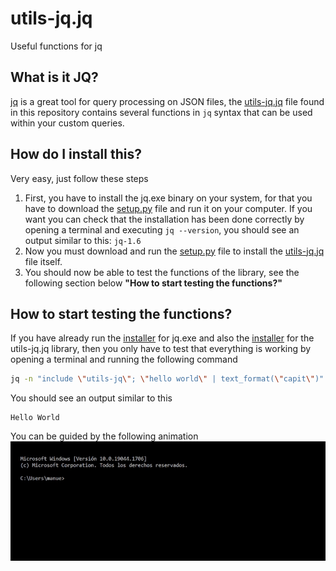 # utils-jq.jq

Useful functions for jq

## What is it JQ?

[jq](https://stedolan.github.io/jq/) is a great tool for query processing on JSON files, 
the [utils-jq.jq](https://github.com/manuel-chinchi/utils-jq/blob/master/src/utils-jq.jq) file
found in this repository contains several functions in `jq` syntax that can be used within 
your custom queries.

## How do I install this?
Very easy, just follow these steps  
  1. First, you have to install the jq.exe binary on your system, for that you have to 
    download the [setup.py](https://github.com/manuel-chinchi/utils-jq/blob/master/jq/setup.py)
    file and run it on your computer.
    If you want you can check that the installation has been done correctly by opening a 
    terminal and executing `jq --version`, you should see an output similar to this:
    ```
    jq-1.6
    ```
  2. Now you must download and run the [setup.py](https://github.com/manuel-chinchi/utils-jq/blob/master/setup.py) 
    file to install the [utils-jq.jq](https://github.com/manuel-chinchi/utils-jq/blob/master/src/utils-jq.jq) file itself.
  3. You should now be able to test the functions of the library, see the following section below
    **"How to start testing the functions?"**

## How to start testing the functions?
If you have already run the [installer](https://github.com/manuel-chinchi/utils-jq/blob/master/jq/setup.py) 
for jq.exe and also the [installer](https://github.com/manuel-chinchi/utils-jq/blob/master/setup.py) 
for the utils-jq.jq library, then you only have to test that everything is working by 
opening a terminal and running the following command
```bash
jq -n "include \"utils-jq\"; \"hello world\" | text_format(\"capit\")"
```
You should see an output similar to this
```
Hello World
```
You can be guided by the following animation 
![jq](src/gif/utilsjq-window-test.gif "utils-jq window test")
